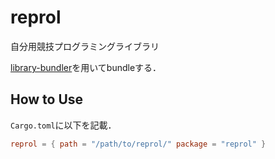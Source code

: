 # reprol
自分用競技プログラミングライブラリ

[library-bundler](https://github.com/knrew/library-bundler)を用いてbundleする．

## How to Use
`Cargo.toml`に以下を記載．
```toml
reprol = { path = "/path/to/reprol/" package = "reprol" }
```
